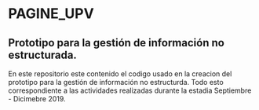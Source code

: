 # PAGINE_UPV
## Prototipo para la gestión de información no estructurada.

En este repositorio este contenido el codigo usado en la creacion del prototipo para la gestión de información no estructurda. Todo esto correspondiente a las actividades realizadas durante la estadia Septiembre - Dicimebre 2019.

